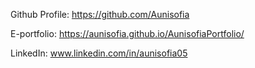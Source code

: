 Github Profile: https://github.com/Aunisofia

E-portfolio: https://aunisofia.github.io/AunisofiaPortfolio/

LinkedIn: www.linkedin.com/in/aunisofia05
